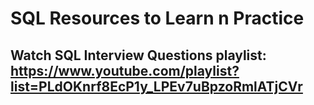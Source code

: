 # SQL Resources to Learn n Practice

## Watch SQL Interview Questions playlist: https://www.youtube.com/playlist?list=PLdOKnrf8EcP1y_LPEv7uBpzoRmlATjCVr

